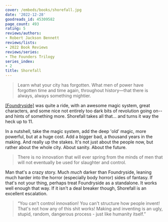 ```yaml
---
cover: /embeds/books/shorefall.jpg
date: '2022-12-28'
goodreads_id: 45309582
page_count: 493
rating: 5
reviews/authors:
- Robert Jackson Bennett
reviews/lists:
- 2022 Book Reviews
reviews/series:
- The Founders Trilogy
series_index:
- 2
title: Shorefall
---
```

> Learn what your city has forgotten. What men of power have forgotten time and time again, throughout history—that there is always, always something mightier.

[[Foundryside]]() was quite a ride, with an awesome magic system, great characters, and some nice not entirely too dark bits of revolution going on--and hints of something more. Shorefall takes all that... and turns it way the heck up to 11. 

<!--more-->

In a nutshell, take the magic system, add the deep 'old' magic, more powerful, but at a huge cost. Add a bigger bad, a thousand years in the making. And really up the stakes. It's not just about the people now, but rather about the whole city. About sanity. About the future. 

> There is no innovation that will ever spring from the minds of men that will not eventually be used for slaughter and control.

Man that's a crazy story. Much *much* darker than Foundryside, leaning much harder into the horror (especially body horror) sides of fantasy. If that's not your thing, perhaps treat Foundryside as a standalone. It works well enough that way. If it isn't a deal breaker though, Shorefall is an excellent escalation. 

> “You can't control innovation! You can't structure how people invent! That's not how any of this shit works! Making and inventing is an ugly, stupid, random, dangerous process - just like humanity itself.” 